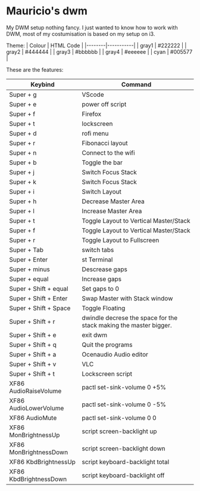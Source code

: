 # Mauricio's dwm
My DWM setup nothing fancy. I just wanted to know how to work with DWM, most of my costumisation is based on my setup on i3.

Theme:
| Colour | HTML Code |
|--------|-----------|
| gray1  | #222222 |
| gray2  | #444444 |
| gray3  | #bbbbbb |
| gray4  | #eeeeee |
| cyan   | #005577 |

These are the features:

| Keybind |  Command |
|---------|----------|
| Super + g | VScode |
| Super + e | power off script |
| Super + f | Firefox |
| Super + t | lockscreen |
| Super + d | rofi menu |
| Super + r | Fibonacci layout |
| Super + n | Connect to the wifi |
| Super + b | Toggle the bar |
| Super + j | Switch Focus Stack |
| Super + k | Switch Focus Stack |
| Super + i | Switch Layout |
| Super + h | Decrease Master Area |
| Super + l | Increase Master Area |
| Super + t | Toggle Layout to Vertical Master/Stack|
| Super + f | Toggle Layout to Vertical Master/Stack|
| Super + r | Toggle Layout to Fullscreen |
| Super + Tab | switch tabs |
| Super + Enter | st Terminal |
| Super + minus | Descrease gaps |
| Super + equal | Increase gaps |
| Super + Shift + equal | Set gaps to 0
| Super + Shift + Enter | Swap Master with Stack window |
| Super + Shift + Space | Toggle Floating |
| Super + Shift + r | dwindle decrese the space for the stack making the master bigger. |
| Super + Shift + e | exit dwm |
| Super + Shift + q | Quit the programs |
| Super + Shift + a | Ocenaudio Audio editor |
| Super + Shift + v | VLC |
| Super + Shift + t | Lockscreen script |
| XF86 AudioRaiseVolume | pactl set-sink-volume 0 +5% |
| XF86 AudioLowerVolume | pactl set-sink-volume 0 -5% |
| XF86 AudioMute | pactl set-sink-volume 0 0 |
| XF86 MonBrightnessUp | script screen-backlight up |
| XF86 MonBrightnessDown | script screen-backlight down |
| XF86 KbdBrightnessUp | script keyboard-backlight total |
| XF86 KbdBrightnessDown | script keyboard-backlight off |

